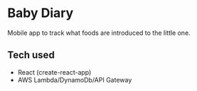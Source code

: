 # Baby Diary
Mobile app to track what foods are introduced to the little one.


## Tech used
- React (create-react-app)
- AWS Lambda/DynamoDb/API Gateway